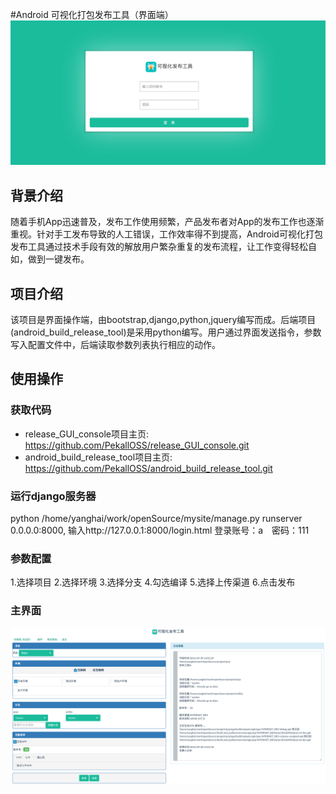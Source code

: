 #Android 可视化打包发布工具（界面端）
![Shurnim icon](http://github.com/PekallOSS/release_GUI_console/raw/master/img/login.png)
 <a name="背景介绍"></a>
## 背景介绍
随着手机App迅速普及，发布工作使用频繁，产品发布者对App的发布工作也逐渐重视。针对手工发布导致的人工错误，工作效率得不到提高，Android可视化打包发布工具通过技术手段有效的解放用户繁杂重复的发布流程，让工作变得轻松自如，做到一键发布。

<a name="项目介绍"></a>
## 项目介绍
该项目是界面操作端，由bootstrap,django,python,jquery编写而成。后端项目(android_build_release_tool)是采用python编写。用户通过界面发送指令，参数写入配置文件中，后端读取参数列表执行相应的动作。

<a name="使用操作"></a>
## 使用操作
<a name="获取代码"></a>
### 获取代码
* release_GUI_console项目主页: <https://github.com/PekallOSS/release_GUI_console.git>
* android_build_release_tool项目主页: <https://github.com/PekallOSS/android_build_release_tool.git><br>

<a name="运行django服务器"></a>
### 运行django服务器
python /home/yanghai/work/openSource/mysite/manage.py runserver 0.0.0.0:8000,
输入http://127.0.0.1:8000/login.html
登录账号：a　密码：111

<a name="参数配置"></a>
### 参数配置
1.选择项目
2.选择环境
3.选择分支
4.勾选编译
5.选择上传渠道
6.点击发布
<a name="主界面"></a>
### 主界面
![Shurnim icon](http://github.com/PekallOSS/release_GUI_console/raw/master/img/main1.png)
